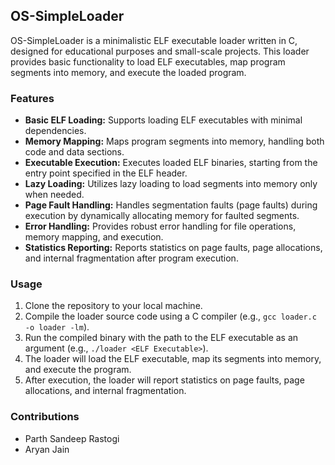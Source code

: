 ## OS-SimpleLoader

OS-SimpleLoader is a minimalistic ELF executable loader written in C, designed for educational purposes and small-scale projects. This loader provides basic functionality to load ELF executables, map program segments into memory, and execute the loaded program.

### Features

- **Basic ELF Loading:** Supports loading ELF executables with minimal dependencies.
- **Memory Mapping:** Maps program segments into memory, handling both code and data sections.
- **Executable Execution:** Executes loaded ELF binaries, starting from the entry point specified in the ELF header.
- **Lazy Loading:** Utilizes lazy loading to load segments into memory only when needed.
- **Page Fault Handling:** Handles segmentation faults (page faults) during execution by dynamically allocating memory for faulted segments.
- **Error Handling:** Provides robust error handling for file operations, memory mapping, and execution.
- **Statistics Reporting:** Reports statistics on page faults, page allocations, and internal fragmentation after program execution.

### Usage

1. Clone the repository to your local machine.
2. Compile the loader source code using a C compiler (e.g., `gcc loader.c -o loader -lm`).
3. Run the compiled binary with the path to the ELF executable as an argument (e.g., `./loader <ELF Executable>`).
4. The loader will load the ELF executable, map its segments into memory, and execute the program.
5. After execution, the loader will report statistics on page faults, page allocations, and internal fragmentation.

### Contributions

- Parth Sandeep Rastogi
- Aryan Jain
